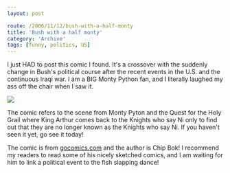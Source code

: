 ```yaml
---
layout: post

route: /2006/11/12/bush-with-a-half-monty
title: 'Bush with a half monty'
category: 'Archive'
tags: [funny, politics, US]
---
```


I just HAD to post this comic I found. It's a crossover with the suddenly change
in Bush's political course after the recent events in the U.S. and the
continuous Iraqi war. I am a BIG Monty Python fan, and I literally laughed my
ass off the chair when I saw it.

<img src="/img/blog/img6f5645eec8dac0634fa6abfc40ad029f.gif" class="ph"/>

The comic refers to the scene from Monty Pyton and the Quest for the Holy Grail
where King Arthur comes back to the Knights who say Ni only to find out that
they are no longer known as the Knights who say Ni. If you haven't seen it yet,
go see it today!

The comic is from
<a class="ph" target="_blank" rel="noopener noreferrer" href="http://www.gocomics.com">gocomics.com</a>
and the author is Chip Bok! I recommend my readers to read some of his nicely
sketched comics, and I am waiting for him to link a political event to the fish
slapping dance!
